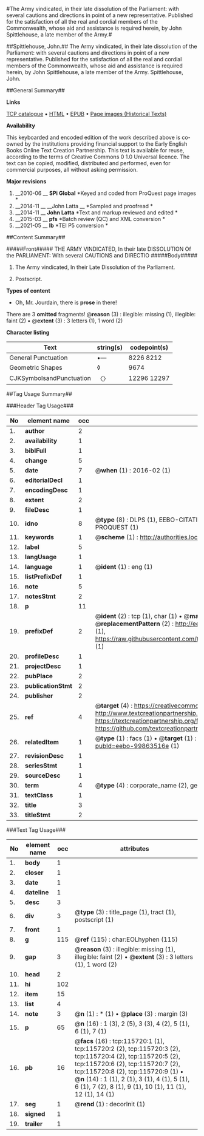 #The Army vindicated, in their late dissolution of the Parliament: with several cautions and directions in point of a new representative. Published for the satisfaction of all the real and cordial members of the Commonwealth, whose aid and assistance is required herein, by John Spittlehouse, a late member of the Army.#

##Spittlehouse, John.##
The Army vindicated, in their late dissolution of the Parliament: with several cautions and directions in point of a new representative. Published for the satisfaction of all the real and cordial members of the Commonwealth, whose aid and assistance is required herein, by John Spittlehouse, a late member of the Army.
Spittlehouse, John.

##General Summary##

**Links**

[TCP catalogue](http://www.ota.ox.ac.uk/tcp/)  • 
[HTML](http://tei.it.ox.ac.uk/tcp/Texts-HTML/free/A93/A93695.html)  • 
[EPUB](http://tei.it.ox.ac.uk/tcp/Texts-EPUB/free/A93/A93695.epub) • 
[Page images (Historical Texts)](https://historicaltexts.jisc.ac.uk/eebo-99863516e)

**Availability**

This keyboarded and encoded edition of the work described above is co-owned by the
    institutions providing financial support to the Early English Books Online Text Creation
    Partnership. This text is available for reuse, according to the terms of  Creative Commons 0 1.0 Universal
    licence. The text can be copied, modified, distributed and performed, even for commercial
    purposes, all without asking permission.

**Major revisions**

1. __2010-06 __ __SPi Global__ *Keyed and coded from ProQuest page images *
1. __2014-11 __ __John Latta __ *Sampled and proofread *
1. __2014-11 __ __John Latta__ *Text and markup reviewed and edited *
1. __2015-03 __ __pfs__ *Batch review (QC) and XML conversion *
1. __2021-05 __ __lb__ *TEI P5 conversion *

##Content Summary##

#####Front#####
THE ARMY VINDICATED, In their late DISSOLUTION Of the PARLIAMENT: With several CAUTIONS and DIRECTIO
#####Body#####

1. The Army vindicated, In their Late Dissolution of the Parliament.

1. Postscript.

**Types of content**

  * Oh, Mr. Jourdain, there is **prose** in there!

There are 3 **omitted** fragments! 
 @__reason__ (3) : illegible: missing (1), illegible: faint (2)  •  @__extent__ (3) : 3 letters (1), 1 word (2)

**Character listing**


|Text|string(s)|codepoint(s)|
|---|---|---|
|General Punctuation|•—|8226 8212|
|Geometric Shapes|◊|9674|
|CJKSymbolsandPunctuation|〈〉|12296 12297|

##Tag Usage Summary##

###Header Tag Usage###

|No|element name|occ|attributes|
|---|---|---|---|
|1.|__author__|2||
|2.|__availability__|1||
|3.|__biblFull__|1||
|4.|__change__|5||
|5.|__date__|7| @__when__ (1) : 2016-02 (1)|
|6.|__editorialDecl__|1||
|7.|__encodingDesc__|1||
|8.|__extent__|2||
|9.|__fileDesc__|1||
|10.|__idno__|8| @__type__ (8) : DLPS (1), EEBO-CITATION (1), VID (1), EEBO-PROQUEST (1), STC (3), PROQUEST (1)|
|11.|__keywords__|1| @__scheme__ (1) : http://authorities.loc.gov/ (1)|
|12.|__label__|5||
|13.|__langUsage__|1||
|14.|__language__|1| @__ident__ (1) : eng (1)|
|15.|__listPrefixDef__|1||
|16.|__note__|5||
|17.|__notesStmt__|2||
|18.|__p__|11||
|19.|__prefixDef__|2| @__ident__ (2) : tcp (1), char (1)  •  @__matchPattern__ (2) : ([0-9\-]+):([0-9IVX]+) (1), (.+) (1)  •  @__replacementPattern__ (2) : http://eebo.chadwyck.com/downloadtiff?vid=$1&page=$2 (1), https://raw.githubusercontent.com/textcreationpartnership/Texts/master/tcpchars.xml#$1 (1)|
|20.|__profileDesc__|1||
|21.|__projectDesc__|1||
|22.|__pubPlace__|2||
|23.|__publicationStmt__|2||
|24.|__publisher__|2||
|25.|__ref__|4| @__target__ (4) : https://creativecommons.org/publicdomain/zero/1.0/ (1), http://www.textcreationpartnership.org/docs/. (1), https://textcreationpartnership.org/faq/#faq05 (1), https://github.com/textcreationpartnership (1)|
|26.|__relatedItem__|1| @__type__ (1) : facs (1)  •  @__target__ (1) : https://data.historicaltexts.jisc.ac.uk/view?pubId=eebo-99863516e (1)|
|27.|__revisionDesc__|1||
|28.|__seriesStmt__|1||
|29.|__sourceDesc__|1||
|30.|__term__|4| @__type__ (4) : corporate_name (2), geographic_name (2)|
|31.|__textClass__|1||
|32.|__title__|3||
|33.|__titleStmt__|2||


###Text Tag Usage###

|No|element name|occ|attributes|
|---|---|---|---|
|1.|__body__|1||
|2.|__closer__|1||
|3.|__date__|1||
|4.|__dateline__|1||
|5.|__desc__|3||
|6.|__div__|3| @__type__ (3) : title_page (1), tract (1), postscript (1)|
|7.|__front__|1||
|8.|__g__|115| @__ref__ (115) : char:EOLhyphen (115)|
|9.|__gap__|3| @__reason__ (3) : illegible: missing (1), illegible: faint (2)  •  @__extent__ (3) : 3 letters (1), 1 word (2)|
|10.|__head__|2||
|11.|__hi__|102||
|12.|__item__|15||
|13.|__list__|4||
|14.|__note__|3| @__n__ (1) : * (1)  •  @__place__ (3) : margin (3)|
|15.|__p__|65| @__n__ (16) : 1 (3), 2 (5), 3 (3), 4 (2), 5 (1), 6 (1), 7 (1)|
|16.|__pb__|16| @__facs__ (16) : tcp:115720:1 (1), tcp:115720:2 (2), tcp:115720:3 (2), tcp:115720:4 (2), tcp:115720:5 (2), tcp:115720:6 (2), tcp:115720:7 (2), tcp:115720:8 (2), tcp:115720:9 (1)  •  @__n__ (14) : 1 (1), 2 (1), 3 (1), 4 (1), 5 (1), 6 (1), 7 (2), 8 (1), 9 (1), 10 (1), 11 (1), 12 (1), 14 (1)|
|17.|__seg__|1| @__rend__ (1) : decorInit (1)|
|18.|__signed__|1||
|19.|__trailer__|1||
